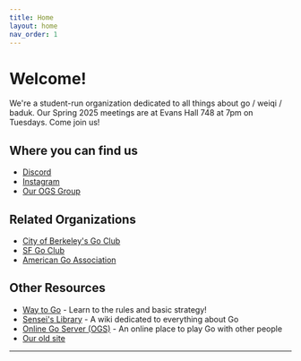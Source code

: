 ```yaml
---
title: Home
layout: home
nav_order: 1
---
```


# Welcome!

We're a student-run organization dedicated to all things about go / weiqi /
baduk. Our Spring 2025 meetings are at Evans Hall 748 at 7pm on
Tuesdays. Come join us! 


## Where you can find us
- [Discord]
- [Instagram]
- [Our OGS Group]

## Related Organizations
- [City of Berkeley's Go Club]
- [SF Go Club]
- [American Go Association]

## Other Resources
- [Way to Go] - Learn to the rules and basic strategy!
- [Sensei's Library] - A wiki dedicated to everything about Go
- [Online Go Server (OGS)] - An online place to play Go with other people
- [Our old site]

---

[Discord]: https://discord.gg/MqjV6MVSPq
[Instagram]: https://instagram.com/goclubatberkeley
[Our OGS Group]: https://online-go.com/group/13089
[City of Berkeley's Go Club]: https://berkeleygoclub.org/
[SF Go Club]: https://sfgoclub.com/en/
[American Go Association]: https://www.usgo.org/
[Way to Go]: https://way-to-go.gitlab.io/#/en/intro
[Sensei's Library]: https://senseis.xmp.net/
[Online Go Server (OGS)]: https://online-go.com/
[Our old site]: https://www.ocf.berkeley.edu/~goclub/archive/
